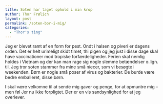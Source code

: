 ```yaml
---
title: Soten har taget ophold i min krop
author: Thor Frølich
layout: post
permalink: /soten-bor-i-mig/
categories:
  - "Thor's ting"
---
```

Jeg er blevet ramt af en form for pest. Ondt i halsen og piveri er dagens orden. Det er helt urimeligt skidt timet, thi pigen og jeg just i disse dage skal have vaccinationer mod tropiske forfærdeligheder. Ferien skal nemlig holdes i Vietnam og der kan man rage sig nogle slemme betændelser o.lign. til. Jeg tror soten stammer fra mine små niecer, som vi besøgte i weekenden. Børn er nogle små poser af virus og bakterier. De burde være bedre emballeret, disse børn.

I skal være velkomne til at sende mig gaver og penge, for at opmuntre mig – men føl Jer nu ikke forpligtet. Der er en vis sandsynlighed for at jeg overlever.